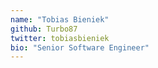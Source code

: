 ```yaml
---
name: "Tobias Bieniek"
github: Turbo87
twitter: tobiasbieniek
bio: "Senior Software Engineer"
---
```

